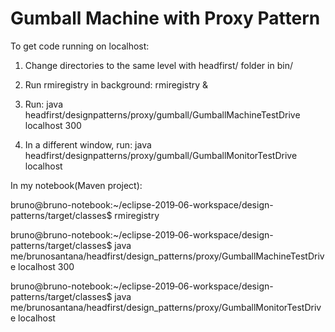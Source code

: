 # Gumball Machine with Proxy Pattern

To get code running on localhost: 

1. Change directories to the same level with headfirst/ folder in bin/

2. Run rmiregistry in background:
rmiregistry &

3. Run:
java headfirst/designpatterns/proxy/gumball/GumballMachineTestDrive localhost 300

4. In a different window, run:
java headfirst/designpatterns/proxy/gumball/GumballMonitorTestDrive localhost

In my notebook(Maven project):

bruno@bruno-notebook:~/eclipse-2019‑06-workspace/design-patterns/target/classes$ rmiregistry

bruno@bruno-notebook:~/eclipse-2019‑06-workspace/design-patterns/target/classes$ java me/brunosantana/headfirst/design_patterns/proxy/GumballMachineTestDrive localhost 300

bruno@bruno-notebook:~/eclipse-2019‑06-workspace/design-patterns/target/classes$ java me/brunosantana/headfirst/design_patterns/proxy/GumballMonitorTestDrive localhost